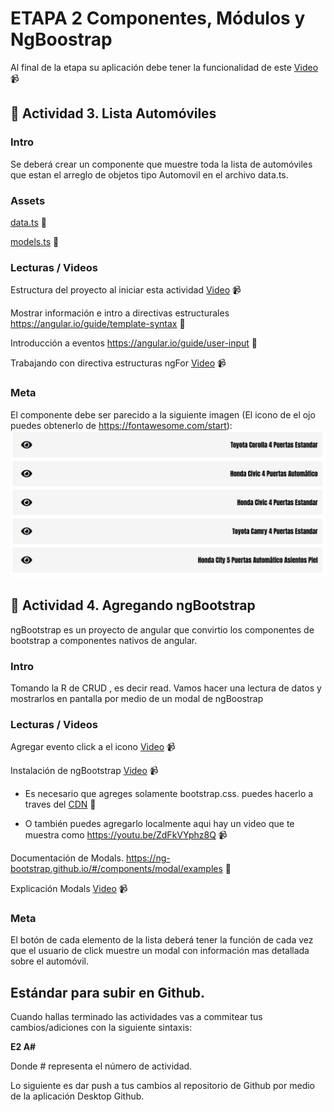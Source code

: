 # ETAPA 2 Componentes, Módulos y NgBoostrap

Al final de la etapa su aplicación debe tener la funcionalidad de este   [Video](https://youtu.be/O9ELiyrfkGI) :video_camera:



## :mushroom: Actividad 3. Lista Automóviles
### Intro

Se deberá crear un componente que muestre toda la lista de automóviles que estan el arreglo de objetos tipo Automovil en el archivo data.ts.

### Assets

[data.ts](data.ts) :hammer:

[models.ts](models.ts) :hammer:

### Lecturas / Videos

Estructura del proyecto al iniciar esta actividad [Video](https://youtu.be/HerFBq5beUc) :video_camera:

Mostrar información e intro a directivas estructurales https://angular.io/guide/template-syntax :page_facing_up:

Introducción  a eventos  https://angular.io/guide/user-input :page_facing_up:

Trabajando con directiva estructuras ngFor [Video](https://youtu.be/MvRfq_NtWrA) :video_camera:

### Meta
El componente debe ser parecido a la siguiente imagen (El icono de el ojo puedes obtenerlo de https://fontawesome.com/start): 
![!](/images/actividad-3-lista.png)


## :mushroom: Actividad 4. Agregando ngBootstrap
ngBootstrap es un proyecto de angular que convirtio los componentes de bootstrap a componentes nativos de angular.
### Intro
Tomando la R de CRUD , es decir read. Vamos hacer una lectura de datos y mostrarlos en pantalla por medio de un modal de
ngBoostrap

### Lecturas / Videos
Agregar evento click a el icono [Video](https://youtu.be/O65z10LYFAI) :video_camera:

Instalación de ngBootstrap [Video](https://youtu.be/vDkLbX7W5yM) :video_camera:

  * Es necesario que agreges solamente bootstrap.css. puedes hacerlo a traves del [CDN](https://getbootstrap.com/docs/4.3/getting-started/introduction/) :page_facing_up:
    
  *  O también puedes agregarlo localmente aqui  hay un video que te muestra como https://youtu.be/ZdFkVYphz8Q :video_camera:
    
Documentación de Modals. https://ng-bootstrap.github.io/#/components/modal/examples :page_facing_up:

Explicación Modals [Video](https://youtu.be/eAVpUnI5UdA) :video_camera:


### Meta
El botón de cada elemento de la lista deberá tener la función de cada vez que el usuario de click muestre un modal con información mas detallada sobre el automóvil.


## Estándar para subir en Github.

Cuando hallas terminado las actividades vas a commitear tus cambios/adiciones con la siguiente sintaxis: 

**E2 A#**

Donde # representa el número de actividad.

Lo siguiente es dar push a tus cambios al repositorio de Github por medio de la aplicación Desktop Github.


